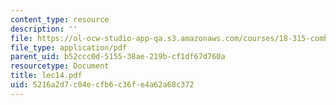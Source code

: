 ```yaml
---
content_type: resource
description: ''
file: https://ol-ocw-studio-app-qa.s3.amazonaws.com/courses/18-315-combinatorial-theory-introduction-to-graph-theory-extremal-and-enumerative-combinatorics-spring-2005/5216a2d7c04ecfb6c36fe4a62a68c372_lec14.pdf
file_type: application/pdf
parent_uid: b52ccc0d-5155-38ae-219b-cf1df67d760a
resourcetype: Document
title: lec14.pdf
uid: 5216a2d7-c04e-cfb6-c36f-e4a62a68c372
---
```

